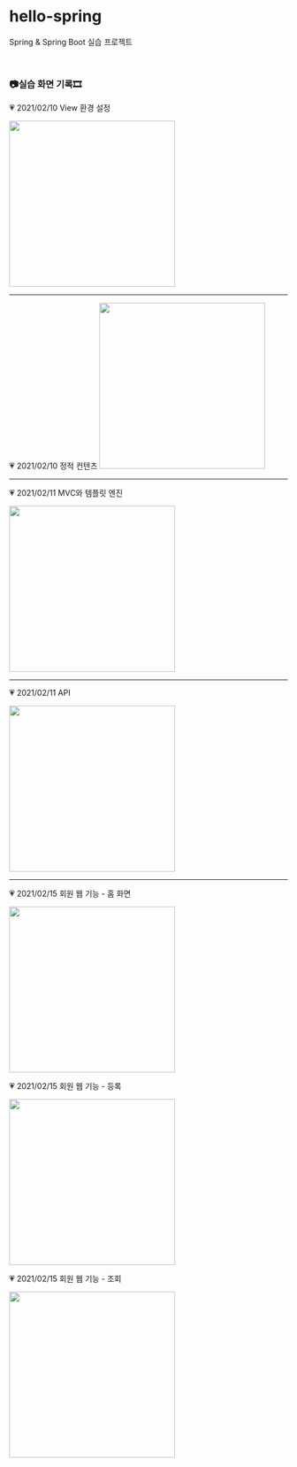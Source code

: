 # hello-spring

Spring &amp; Spring Boot 실습 프로젝트

<br/>

### 📷실습 화면 기록🎞

💗 2021/02/10 View 환경 설정

<img src='resources/0210.JPG' width='300px'>

<hr>
💗 2021/02/10 정적 컨텐츠


<img src='resources/0210-2.JPG' width='300px'>

<hr>


💗 2021/02/11 MVC와 템플릿 엔진

<img src='resources/0211-1.JPG' width='300px'>

<hr>


💗 2021/02/11 API

<img src='resources/0211-2.2.JPG' width='300px'>

<hr/>

💗 2021/02/15 회원 웹 기능 - 홈 화면

<img src='resources/0215-1.JPG' width='300px'>

💗 2021/02/15 회원 웹 기능 - 등록

<img src='resources/0215-2.JPG' width='300px'>

💗 2021/02/15 회원 웹 기능 - 조회

<img src='resources/0215-3.JPG' width='300px'>
